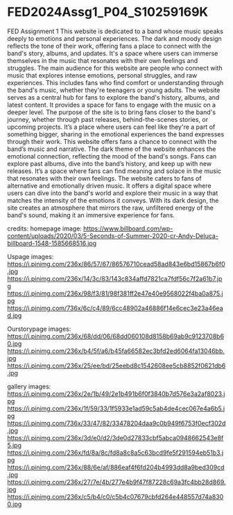 # FED2024Assg1_P04_S10259169K
FED Assignment 1
This website is dedicated to a band whose music speaks deeply to emotions and personal experiences. The dark and moody design reflects the tone of their work, offering fans a place to connect with the band's story, albums, and updates. It's a space where users can immerse themselves in the music that resonates with their own feelings and struggles. The main audience for this website are people who connect with music that explores intense emotions, personal struggles, and raw experiences. This includes fans who find comfort or understanding through the band's music, whether they're teenagers or young adults. The website serves as a central hub for fans to explore the band's history, albums, and latest content. It provides a space for fans to engage with the music on a deeper level. The purpose of the site is to bring fans closer to the band's journey, whether through past releases, behind-the-scenes stories, or upcoming projects. It’s a place where users can feel like they're a part of something bigger, sharing in the emotional experiences the band expresses through their work. This website offers fans a chance to connect with the band’s music and narrative. The dark theme of the website enhances the emotional connection, reflecting the mood of the band's songs. Fans can explore past albums, dive into the band’s history, and keep up with new releases. It’s a space where fans can find meaning and solace in the music that resonates with their own feelings. The website caters to fans of alternative and emotionally driven music. It offers a digital space where users can dive into the band's world and explore their music in a way that matches the intensity of the emotions it conveys. With its dark design, the site creates an atmosphere that mirrors the raw, unfiltered energy of the band's sound, making it an immersive experience for fans.


credits:
homepage image: https://www.billboard.com/wp-content/uploads/2020/03/5-Seconds-of-Summer-2020-cr-Andy-Deluca-billboard-1548-1585668516.jpg

Uspage images:
https://i.pinimg.com/236x/86/57/67/86576710cead58ad843e6bd15867b6f0.jpg
https://i.pinimg.com/236x/14/3c/83/143c834affd7821ca7fdf56c7f2a61b7.jpg
https://i.pinimg.com/236x/98/f3/81/98f381ff2e47e40e9568022f4ba0a875.jpg
https://i.pinimg.com/736x/6c/c4/89/6cc48902a46886f14e6cec3e23a46ead.jpg


Ourstorypage images:
https://i.pinimg.com/236x/68/dd/06/68dd060108d8158b69ab9c9123708b60.jpg
https://i.pinimg.com/236x/b4/5f/a6/b45fa66582ec3bfd2ed6064fa13046bb.jpg
https://i.pinimg.com/236x/25/ee/bd/25eebd8c1542608ee5cb8852f0621db6.jpg


gallery images:
https://i.pinimg.com/236x/2e/1b/49/2e1b491b6f0f3840b7d576e3a2af8023.jpg
https://i.pinimg.com/236x/1f/59/33/1f5933e1ad59c5ab4de4cec067e4a6b5.jpg
https://i.pinimg.com/736x/33/47/82/33478204daa9c0b949f6753f0ecf302d.jpg
https://i.pinimg.com/236x/3d/e0/d2/3de0d27833cbf5abca0948662543e8f5.jpg
https://i.pinimg.com/236x/fd/8a/8c/fd8a8c8a5c63bcd9fe5f291594eb51b3.jpg
https://i.pinimg.com/236x/88/6e/af/886eaf4f6fd204b4993dd8a9bed309cd.jpg
https://i.pinimg.com/236x/27/7e/4b/277e4b9f47f87228c69a3fc4bb28d869.jpg
https://i.pinimg.com/236x/c5/b4/c0/c5b4c07679cbfd264e448557d74a8300.jpg
